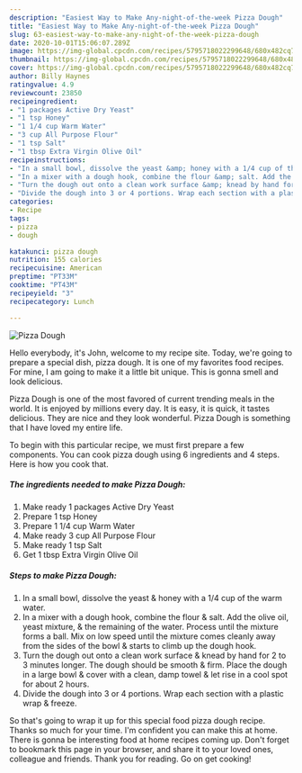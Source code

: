 ```yaml
---
description: "Easiest Way to Make Any-night-of-the-week Pizza Dough"
title: "Easiest Way to Make Any-night-of-the-week Pizza Dough"
slug: 63-easiest-way-to-make-any-night-of-the-week-pizza-dough
date: 2020-10-01T15:06:07.289Z
image: https://img-global.cpcdn.com/recipes/5795718022299648/680x482cq70/pizza-dough-recipe-main-photo.jpg
thumbnail: https://img-global.cpcdn.com/recipes/5795718022299648/680x482cq70/pizza-dough-recipe-main-photo.jpg
cover: https://img-global.cpcdn.com/recipes/5795718022299648/680x482cq70/pizza-dough-recipe-main-photo.jpg
author: Billy Haynes
ratingvalue: 4.9
reviewcount: 23850
recipeingredient:
- "1 packages Active Dry Yeast"
- "1 tsp Honey"
- "1 1/4 cup Warm Water"
- "3 cup All Purpose Flour"
- "1 tsp Salt"
- "1 tbsp Extra Virgin Olive Oil"
recipeinstructions:
- "In a small bowl, dissolve the yeast &amp; honey with a 1/4 cup of the warm water."
- "In a mixer with a dough hook, combine the flour &amp; salt. Add the olive oil, yeast mixture, &amp; the remaining of the water. Process until the mixture forms a ball. Mix on low speed until the mixture comes cleanly away from the sides of the bowl &amp; starts to climb up the dough hook."
- "Turn the dough out onto a clean work surface &amp; knead by hand for 2 to 3 minutes longer. The dough should be smooth &amp; firm. Place the dough in a large bowl &amp; cover with a clean, damp towel &amp; let rise in a cool spot for about 2 hours."
- "Divide the dough into 3 or 4 portions. Wrap each section with a plastic wrap &amp; freeze."
categories:
- Recipe
tags:
- pizza
- dough

katakunci: pizza dough 
nutrition: 155 calories
recipecuisine: American
preptime: "PT33M"
cooktime: "PT43M"
recipeyield: "3"
recipecategory: Lunch

---
```



![Pizza Dough](https://img-global.cpcdn.com/recipes/5795718022299648/680x482cq70/pizza-dough-recipe-main-photo.jpg)

Hello everybody, it's John, welcome to my recipe site. Today, we're going to prepare a special dish, pizza dough. It is one of my favorites food recipes. For mine, I am going to make it a little bit unique. This is gonna smell and look delicious.

Pizza Dough is one of the most favored of current trending meals in the world. It is enjoyed by millions every day. It is easy, it is quick, it tastes delicious. They are nice and they look wonderful. Pizza Dough is something that I have loved my entire life.




To begin with this particular recipe, we must first prepare a few components. You can cook pizza dough using 6 ingredients and 4 steps. Here is how you cook that.

<!--inarticleads1-->

##### The ingredients needed to make Pizza Dough:

1. Make ready 1 packages Active Dry Yeast
1. Prepare 1 tsp Honey
1. Prepare 1 1/4 cup Warm Water
1. Make ready 3 cup All Purpose Flour
1. Make ready 1 tsp Salt
1. Get 1 tbsp Extra Virgin Olive Oil




<!--inarticleads2-->

##### Steps to make Pizza Dough:

1. In a small bowl, dissolve the yeast &amp; honey with a 1/4 cup of the warm water.
1. In a mixer with a dough hook, combine the flour &amp; salt. Add the olive oil, yeast mixture, &amp; the remaining of the water. Process until the mixture forms a ball. Mix on low speed until the mixture comes cleanly away from the sides of the bowl &amp; starts to climb up the dough hook.
1. Turn the dough out onto a clean work surface &amp; knead by hand for 2 to 3 minutes longer. The dough should be smooth &amp; firm. Place the dough in a large bowl &amp; cover with a clean, damp towel &amp; let rise in a cool spot for about 2 hours.
1. Divide the dough into 3 or 4 portions. Wrap each section with a plastic wrap &amp; freeze.




So that's going to wrap it up for this special food pizza dough recipe. Thanks so much for your time. I'm confident you can make this at home. There is gonna be interesting food at home recipes coming up. Don't forget to bookmark this page in your browser, and share it to your loved ones, colleague and friends. Thank you for reading. Go on get cooking!
